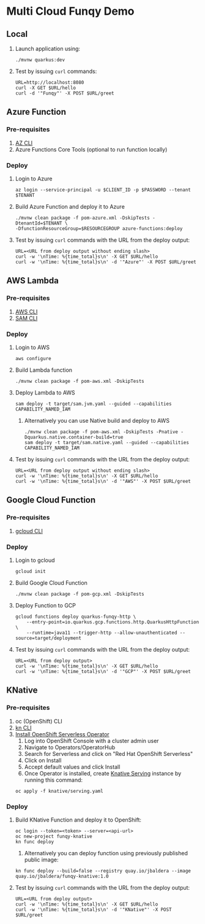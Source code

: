 # Multi Cloud Funqy Demo

## Local

1. Launch application using:
    ```
    ./mvnw quarkus:dev
    ```
1. Test by issuing `curl` commands:
    ```
    URL=http://localhost:8080
    curl -X GET $URL/hello 
    curl -d '"Funqy"' -X POST $URL/greet
    ```

## Azure Function

### Pre-requisites

1. [AZ CLI](https://learn.microsoft.com/en-us/cli/azure/install-azure-cli)
1. Azure Functions Core Tools (optional to run function locally)

### Deploy

1. Login to Azure
    ```
    az login --service-principal -u $CLIENT_ID -p $PASSWORD --tenant $TENANT
    ```

1. Build Azure Function and deploy it to Azure
        
    ```
    ./mvnw clean package -f pom-azure.xml -DskipTests -DtenantId=$TENANT \
    -DfunctionResourceGroup=$RESOURCEGROUP azure-functions:deploy
    ```

1. Test by issuing `curl` commands with the URL from the deploy output:
    ```
    URL=<URL from deploy output without ending slash>
    curl -w '\nTime: %{time_total}s\n' -X GET $URL/hello 
    curl -w '\nTime: %{time_total}s\n' -d '"Azure"' -X POST $URL/greet
    ```

## AWS Lambda

### Pre-requisites

1. [AWS CLI](https://docs.aws.amazon.com/cli/latest/userguide/getting-started-install.html)
1. [SAM CLI](https://docs.aws.amazon.com/serverless-application-model/latest/developerguide/install-sam-cli.html)

### Deploy

1. Login to AWS
    ```
    aws configure
    ```

1. Build Lambda function
        
    ```
    ./mvnw clean package -f pom-aws.xml -DskipTests
    ```
1. Deploy Lambda to AWS
    ```
    sam deploy -t target/sam.jvm.yaml --guided --capabilities CAPABILITY_NAMED_IAM
    ```
   1. Alternatively you can use Native build and deploy to AWS
        ```
        ./mvnw clean package -f pom-aws.xml -DskipTests -Pnative -Dquarkus.native.container-build=true
        sam deploy -t target/sam.native.yaml --guided --capabilities CAPABILITY_NAMED_IAM
        ```

1. Test by issuing `curl` commands with the URL from the deploy output:
    ```
    URL=<URL from deploy output without ending slash>
    curl -w '\nTime: %{time_total}s\n' -X GET $URL/hello 
    curl -w '\nTime: %{time_total}s\n' -d '"AWS"' -X POST $URL/greet
    ```

## Google Cloud Function

### Pre-requisites

1. [gcloud CLI](https://cloud.google.com/sdk/docs/install)

### Deploy

1. Login to gcloud
    ```
    gcloud init
    ```

1. Build Google Cloud Function 
    ```
    ./mvnw clean package -f pom-gcp.xml -DskipTests
    ```

1. Deploy Function to GCP
    ```
    gcloud functions deploy quarkus-funqy-http \
        --entry-point=io.quarkus.gcp.functions.http.QuarkusHttpFunction \
        --runtime=java11 --trigger-http --allow-unauthenticated --source=target/deployment
    ```
1. Test by issuing `curl` commands with the URL from the deploy output:
    ```
    URL=<URL from deploy output>
    curl -w '\nTime: %{time_total}s\n' -X GET $URL/hello 
    curl -w '\nTime: %{time_total}s\n' -d '"GCP"' -X POST $URL/greet
    ```

## KNative

### Pre-requisites

1. oc (OpenShift) CLI
1. [kn CLI](https://docs.openshift.com/container-platform/4.12/serverless/install/installing-kn.html)
1. [Install OpenShift Serverless Operator](https://docs.openshift.com/container-platform/4.12/serverless/install/install-serverless-operator.html)
    1. Log into OpenShift Console with a cluster admin user
    1. Navigate to Operators/OperatorHub
    1. Search for Serverless and click on "Red Hat OpenShift Serverless"
    1. Click on Install
    1. Accept default values and click Install
    1. Once Operator is installed, create [Knative Serving](https://docs.openshift.com/container-platform/4.12/serverless/install/installing-knative-serving.html#installing-knative-serving) instance by running this command:
    ```
    oc apply -f knative/serving.yaml
    ```
### Deploy

1. Build KNative Function and deploy it to OpenShift:
    ```
    oc login --token=<token> --server=<api-url>
    oc new-project funqy-knative
    kn func deploy
    ```

    1. Alternatively you can deploy function using previously published public image:
    ```
    kn func deploy --build=false --registry quay.io/jbaldera --image quay.io/jbaldera/funqy-knative:1.0
    ```

1. Test by issuing `curl` commands with the URL from the deploy output:
    ```
    URL=<URL from deploy output>
    curl -w '\nTime: %{time_total}s\n' -X GET $URL/hello 
    curl -w '\nTime: %{time_total}s\n' -d '"KNative"' -X POST $URL/greet
    ```